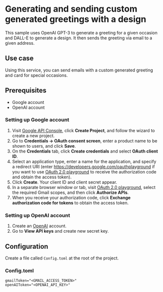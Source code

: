 # Generating and sending custom generated greetings with a design

This sample uses OpenAI GPT-3 to generate a greeting for a given occasion and DALL-E to generate a design. It then sends the greeting via email to a given address.

## Use case
Using this service, you can send emails with a custom generated greeting and card for special occasions.

## Prerequisites
* Google account
* OpenAI account

### Setting up Google account
1. Visit [Google API Console](https://console.developers.google.com), click **Create Project**, and follow the wizard to create a new project.
2. Go to **Credentials -> OAuth consent screen**, enter a product name to be shown to users, and click **Save**.
3. On the **Credentials** tab, click **Create credentials** and select **OAuth client ID**.
4. Select an application type, enter a name for the application, and specify a redirect URI (enter https://developers.google.com/oauthplayground if you want to use
   [OAuth 2.0 playground](https://developers.google.com/oauthplayground) to receive the authorization code and obtain the
   access token).
5. Click **Create**. Your client ID and client secret appear.
6. In a separate browser window or tab, visit [OAuth 2.0 playground](https://developers.google.com/oauthplayground), select the required Gmail scopes, and then click **Authorize APIs**.
7. When you receive your authorization code, click **Exchange authorization code for tokens** to obtain the access token.

### Setting up OpenAI account
1. Create an [OpenAI](https://platform.openai.com/) account.
2. Go to **View API keys** and create new secret key.

## Configuration
Create a file called `Config.toml` at the root of the project.

### Config.toml
```
gmailToken="<GMAIL_ACCESS_TOKEN>"
openAIToken="<OPENAI_API_KEY>"
```